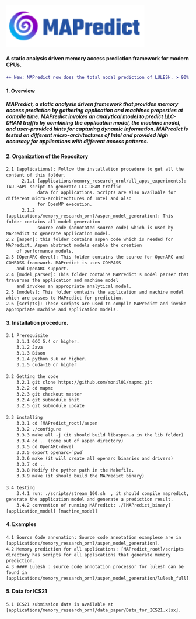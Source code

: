 <!-- # MAPredict -->

![](model_parser/Mapredict.png)

#### A static analysis driven memory access prediction framework for modern CPUs.



```diff
++ New: MAPredict now does the total nodal prediction of LULESH. > 90% accuracy in all intel micro-architecutres. Source code: [applications/memory_research_ornl/aspen_model_generation/lulesh_full]++ 
```

#### 1. Overview
##### MAPredict, a static analysis driven framework that provides memory access prediction by gathering application and machines properties at compile time. MAPredict invokes an analytical model to predict LLC-DRAM traffic by combining the application model, the machine model, and user-provided hints for capturing dynamic information. MAPredict is tested on different micro-architectures of Intel and provided high accuracy for applications with different access patterns.

#### 2. Organization of the Repository
    2.1 [applications]: Follow the installation procedure to get all the content of this folder.  
          2.1.1 [applications/memory_research_ornl/all_apps_experiments]: TAU-PAPI script to generate LLC-DRAM traffic 
                data for applications. Scripts are also available for different micro-architechtures of Intel and also 
                for OpenMP execution.
          2.1.2 [applications/memory_research_ornl/aspen_model_generation]: This folder contains all model generation 
                source code (annotated source code) which is used by MAPredict to generate application model.
    2.2 [aspen]: this folder contains aspen code which is needed for MAPredict. Aspen abstract models enable the creation
        of performance models.
    2.3 [OpenARC-devel]: This folder contains the source for OpenARC and COMPASS framework. MAPredict is uses COMPASS 
        and OpenARC support. 
    2.4 [model_parser]: This folder contains MAPredict's model parser that traverses the application and machine model 
        and invokes an appropriate analytical model.
    2.5 [models]: This folder contains the application and machine model which are passes to MAPredict for prediction.
    2.6 [scripts]: These scripts are used to compile MAPredict and invoke appropriate machine and application models.
    

#### 3. Installation procedure.

    3.1 Prerequisite
        3.1.1 GCC 5.4 or higher.
        3.1.2 Java
        3.1.3 Bison
        3.1.4 python 3.6 or higher.
        3.1.5 cuda-10 or higher
        
    3.2 Getting the code
        3.2.1 git clone https://github.com/monil01/mapmc.git
        3.2.2 cd mapmc
        3.2.3 git checkout master
        3.2.4 git submodule init
        3.2.5 git submodule update
        
    3.3 installing
        3.3.1 cd [MAPredict_root]/aspen
        3.3.2 ./configure
        3.3.3 make all -j (it should build libaspen.a in the lib folder)
        3.3.4 cd .. (come out of aspen directory)
        3.3.5 cd OpenARC-devel
        3.3.5 export openarc=`pwd`
        3.3.6 make (it will create all openarc binaries and drivers)
        3.3.7 cd ..
        3.3.8 Modify the python path in the Makefile.
        3.3.9 make (it should build the MAPredict binary)
        
    3.4 testing
        3.4.1 run: ./scripts/stream_100.sh  , it should compile mapredict, generate the application model and generate a prediction result.
        3.4.2 convention of running MAPredict: ./[MAPredict_binary] [application_model] [machine_model]
  
  
#### 4. Examples

    4.1 Source Code annonation: Source code annotation examplese are in [applications/memory_research_ornl/aspen_model_generation].
    4.2 Memory prediction for all applications: [MAPredict_root]/scripts directory has scripts for all applications that generate memory prediction.
    4.3 #### Lulesh : source code annotation processor for lulesh can be found in [applications/memory_research_ornl/aspen_model_generation/lulesh_full].
    

#### 5. Data for ICS21
    5.1 ICS21 submission data is available at [applications/memory_research_ornl/data_paper/Data_for_ICS21.xlsx].


  
    
    
  
